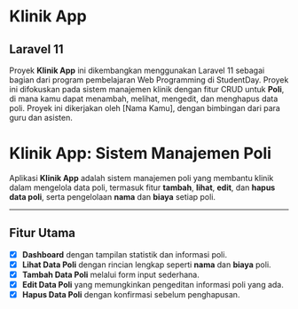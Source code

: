 # Klinik App

## Laravel 11

Proyek **Klinik App** ini dikembangkan menggunakan Laravel 11 sebagai bagian dari program pembelajaran Web Programming di StudentDay. Proyek ini difokuskan pada sistem manajemen klinik dengan fitur CRUD untuk **Poli**, di mana kamu dapat menambah, melihat, mengedit, dan menghapus data poli. Proyek ini dikerjakan oleh [Nama Kamu], dengan bimbingan dari para guru dan asisten.

# **Klinik App: Sistem Manajemen Poli**

Aplikasi **Klinik App** adalah sistem manajemen poli yang membantu klinik dalam mengelola data poli, termasuk fitur **tambah**, **lihat**, **edit**, dan **hapus data poli**, serta pengelolaan **nama** dan **biaya** setiap poli.

---

## **Fitur Utama**

- [x] **Dashboard** dengan tampilan statistik dan informasi poli.
- [x] **Lihat Data Poli** dengan rincian lengkap seperti **nama** dan **biaya** poli.
- [x] **Tambah Data Poli** melalui form input sederhana.
- [x] **Edit Data Poli** yang memungkinkan pengeditan informasi poli yang ada.
- [x] **Hapus Data Poli** dengan konfirmasi sebelum penghapusan.
